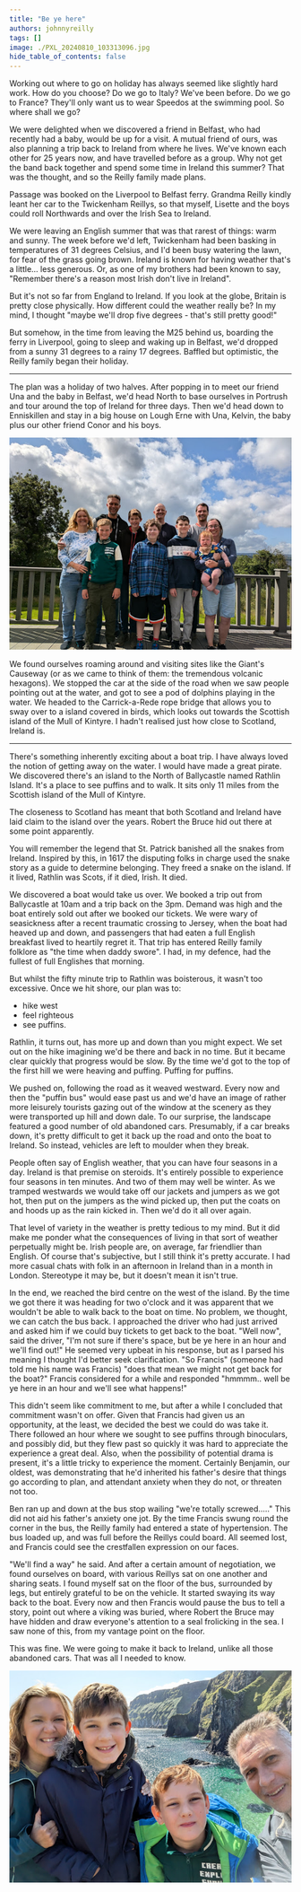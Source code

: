 ```yaml
---
title: "Be ye here"
authors: johnnyreilly
tags: []
image: ./PXL_20240810_103313096.jpg
hide_table_of_contents: false
---
```

Working out where to go on holiday has always seemed like slightly hard work. How do you choose? Do we go to Italy? We've been before. Do we go to France? They'll only want us to wear Speedos at the swimming pool. So where shall we go?

We were delighted when we discovered a friend in Belfast, who had recently had a baby, would be up for a visit. A mutual friend of ours, was also planning a trip back to Ireland from where he lives. We've known each other for 25 years now, and have travelled before as a group. Why not get the band back together and spend some time in Ireland this summer? That was the thought, and so the Reilly family made plans.

Passage was booked on the Liverpool to Belfast ferry. Grandma Reilly kindly leant her car to the Twickenham Reillys, so that myself, Lisette and the boys could roll Northwards and over the Irish Sea to Ireland.

We were leaving an English summer that was that rarest of things: warm and sunny. The week before we'd left, Twickenham had been basking in temperatures of 31 degrees Celsius, and I'd been busy watering the lawn, for fear of the grass going brown. Ireland is known for having weather that's a little... less generous. Or, as one of my brothers had been known to say, "Remember there's a reason most Irish don't live in Ireland".

But it's not so far from England to Ireland. If you look at the globe, Britain is pretty close physically. How different could the weather really be? In my mind, I thought "maybe we'll drop five degrees - that's still pretty good!"

But somehow, in the time from leaving the M25 behind us, boarding the ferry in Liverpool, going to sleep and waking up in Belfast, we'd dropped from a sunny 31 degrees to a rainy 17 degrees. Baffled but optimistic, the Reilly family began their holiday.

---

The plan was a holiday of two halves. After popping in to meet our friend Una and the baby in Belfast, we'd head North to base ourselves in Portrush and tour around the top of Ireland for three days. Then we'd head down to Enniskillen and stay in a big house on Lough Erne with Una, Kelvin, the baby plus our other friend Conor and his boys.

![All of us posing for a photo](PXL_20240810_103313096.jpg)

We found ourselves roaming around and visiting sites like the Giant's Causeway (or as we came to think of them: the tremendous volcanic hexagons). We stopped the car at the side of the road when we saw people pointing out at the water, and got to see a pod of dolphins playing in the water. We headed to the Carrick-a-Rede rope bridge that allows you to sway over to a island covered in birds, which looks out towards the Scottish island of the Mull of Kintyre. I hadn't realised just how close to Scotland, Ireland is.

---

There's something inherently exciting about a boat trip. I have always loved the notion of getting away on the water. I would have made a great pirate. We discovered there's an island to the North of Ballycastle named Rathlin Island. It's a place to see puffins and to walk. It sits only 11 miles from the Scottish island of the Mull of Kintyre.

The closeness to Scotland has meant that both Scotland and Ireland have laid claim to the island over the years. Robert the Bruce hid out there at some point apparently.

You will remember the legend that St. Patrick banished all the snakes from Ireland. Inspired by this, in 1617 the disputing folks in charge used the snake story as a guide to determine belonging. They freed a snake on the island. If it lived, Rathlin was Scots, if it died, Irish. It died.

We discovered a boat would take us over. We booked a trip out from Ballycastle at 10am and a trip back on the 3pm. Demand was high and the boat entirely sold out after we booked our tickets. We were wary of seasickness after a recent traumatic crossing to Jersey, when the boat had heaved up and down, and passengers that had eaten a full English breakfast lived to heartily regret it. That trip has entered Reilly family folklore as "the time when daddy swore". I had, in my defence, had the fullest of full Englishes that morning.

But whilst the fifty minute trip to Rathlin was boisterous, it wasn't too excessive. Once we hit shore, our plan was to:

- hike west
- feel righteous
- see puffins.

<!-- -->

Rathlin, it turns out, has more up and down than you might expect. We set out on the hike imagining we'd be there and back in no time. But it became clear quickly that progress would be slow. By the time we'd got to the top of the first hill we were heaving and puffing. Puffing for puffins.

We pushed on, following the road as it weaved westward. Every now and then the "puffin bus" would ease past us and we'd have an image of rather more leisurely tourists gazing out of the window at the scenery as they were transported up hill and down dale. To our surprise, the landscape featured a good number of old abandoned cars. Presumably, if a car breaks down, it's pretty difficult to get it back up the road and onto the boat to Ireland. So instead, vehicles are left to moulder when they break.

People often say of English weather, that you can have four seasons in a day. Ireland is that premise on steroids. It's entirely possible to experience four seasons in ten minutes. And two of them may well be winter. As we tramped westwards we would take off our jackets and jumpers as we got hot, then put on the jumpers as the wind picked up, then put the coats on and hoods up as the rain kicked in. Then we'd do it all over again.

That level of variety in the weather is pretty tedious to my mind. But it did make me ponder what the consequences of living in that sort of weather perpetually might be. Irish people are, on average, far friendlier than English. Of course that's subjective, but I still think it's pretty accurate. I had more casual chats with folk in an afternoon in Ireland than in a month in London. Stereotype it may be, but it doesn't mean it isn't true.

In the end, we reached the bird centre on the west of the island. By the time we got there it was heading for two o'clock and it was apparent that we wouldn't be able to walk back to the boat on time. No problem, we thought, we can catch the bus back. I approached the driver who had just arrived and asked him if we could buy tickets to get back to the boat. "Well now", said the driver, "I'm not sure if there's space, but be ye here in an hour and we'll find out!" He seemed very upbeat in his response, but as I parsed his meaning I thought I'd better seek clarification. "So Francis" (someone had told me his name was Francis) "does that mean we might not get back for the boat?" Francis considered for a while and responded "hmmmm.. well be ye here in an hour and we'll see what happens!"

This didn't seem like commitment to me, but after a while I concluded that commitment wasn't on offer. Given that Francis had given us an opportunity, at the least, we decided the best we could do was take it. There followed an hour where we sought to see puffins through binoculars, and possibly did, but they flew past so quickly it was hard to appreciate the experience a great deal. Also, when the possibility of potential drama is present, it's a little tricky to experience the moment. Certainly Benjamin, our oldest, was demonstrating that he'd inherited his father's desire that things go according to plan, and attendant anxiety when they do not, or threaten not too.

Ben ran up and down at the bus stop wailing "we're totally screwed..…" This did not aid his father's anxiety one jot. By the time Francis swung round the corner in the bus, the Reilly family had entered a state of hypertension. The bus loaded up, and was full before the Reillys could board. All seemed lost, and Francis could see the crestfallen expression on our faces.

"We'll find a way" he said. And after a certain amount of negotiation, we found ourselves on board, with various Reillys sat on one another and sharing seats. I found myself sat on the floor of the bus, surrounded by legs, but entirely grateful to be on the vehicle. It started swaying its way back to the boat. Every now and then Francis would pause the bus to tell a story, point out where a viking was buried, where Robert the Bruce may have hidden and draw everyone's attention to a seal frolicking in the sea. I saw none of this, from my vantage point on the floor.

This was fine. We were going to make it back to Ireland, unlike all those abandoned cars. That was all I needed to know.

![Me and the family smiling in a selfie](PXL_20240806_100026594.jpg)


